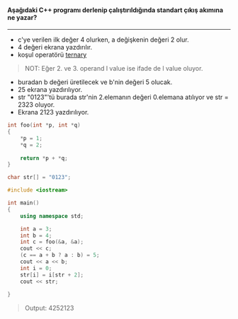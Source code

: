 #### Aşağıdaki C++ programı derlenip çalıştırıldığında standart çıkış akımına ne yazar?
---
- c'ye verilen ilk değer 4 olurken, a değişkenin değeri 2 olur.
- 4 değeri ekrana yazdırılır.
- koşul operatörü [ternary](https://www.w3schools.com/cpp/cpp_conditions_shorthand.asp)
> NOT: Eğer 2. ve 3. operand l value ise ifade de l value oluyor. 
- buradan b değeri üretilecek ve b'nin değeri 5 olucak.
- 25 ekrana yazdırılıyor.
- str "0123"'tü burada str'nin 2.elemanın değeri 0.elemana atılıyor ve str = 2323 oluyor.
- Ekrana 2123 yazdırılıyor. 
```cpp
int foo(int *p, int *q)
{
	*p = 1;
	*q = 2;
	
	return *p + *q;
}

char str[] = "0123";

#include <iostream>

int main()
{
	using namespace std;

	int a = 3;
	int b = 4;
	int c = foo(&a, &a);
	cout << c;
	(c == a + b ? a : b) = 5;
	cout << a << b;
	int i = 0;
	str[i] = i[str + 2];
	cout << str;
	
} 
```
>  Output: 4252123

<!-- [ödevin cevabı](https://youtu.be/DDYvnqgowUs) -->
